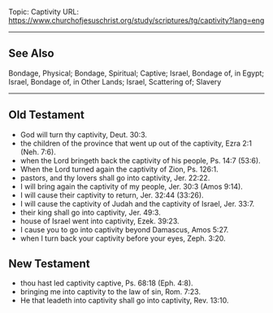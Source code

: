 Topic: Captivity
URL: https://www.churchofjesuschrist.org/study/scriptures/tg/captivity?lang=eng

---

## See Also

Bondage, Physical; Bondage, Spiritual; Captive; Israel, Bondage of, in Egypt; Israel, Bondage of, in Other Lands; Israel, Scattering of; Slavery

---

## Old Testament

- God will turn thy captivity, Deut. 30:3.
- the children of the province that went up out of the captivity, Ezra 2:1 (Neh. 7:6).
- when the Lord bringeth back the captivity of his people, Ps. 14:7 (53:6).
- When the Lord turned again the captivity of Zion, Ps. 126:1.
- pastors, and thy lovers shall go into captivity, Jer. 22:22.
- I will bring again the captivity of my people, Jer. 30:3 (Amos 9:14).
- I will cause their captivity to return, Jer. 32:44 (33:26).
- I will cause the captivity of Judah and the captivity of Israel, Jer. 33:7.
- their king shall go into captivity, Jer. 49:3.
- house of Israel went into captivity, Ezek. 39:23.
- I cause you to go into captivity beyond Damascus, Amos 5:27.
- when I turn back your captivity before your eyes, Zeph. 3:20.

## New Testament

- thou hast led captivity captive, Ps. 68:18 (Eph. 4:8).
- bringing me into captivity to the law of sin, Rom. 7:23.
- He that leadeth into captivity shall go into captivity, Rev. 13:10.

